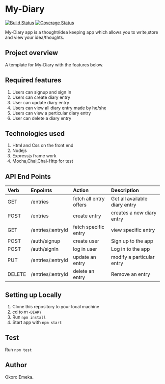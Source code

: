 # My-Diary
[![Build Status](https://travis-ci.org/okoroemeka/My-Diary.svg?branch=develop)](https://travis-ci.org/okoroemeka/My-Diary)  [![Coverage Status](https://coveralls.io/repos/github/okoroemeka/My-Diary/badge.svg?branch=ch%2Fadd-coveralls)](https://coveralls.io/github/okoroemeka/My-Diary?branch=ch%2Fadd-coveralls)

My-Diary app is a thought/idea keeping app which allows you to write,store and view your idea/thoughts.

## Project overview 

A template for My-Diary with the features below.

## Required features

1. Users can signup and sign In
2. Users can create diary entry
3. User can update diary entry
4. Users can view all diary entry made by he/she
5. Users can view a perticular diary entry
6. User can delete a diary entry

## Technologies used

1. Html and Css on the front end
2. Nodejs
3. Expressjs frame work
4. Mocha,Chai,Chai-Http for test

## API End Points

|Verb   |Enpoints                           | Action               | Description                  |
|:------|:----------------------------------|:---------------------|:-----------------------------|
|GET    |/entries                           |fetch all entry offers|Get all available diary entry |
|POST   |/entries                           |create entry          |creates a new diary entry     |
|GET    |/entries/:entryId                  |fetch specific entry  |view specific entry           |
|POST   |/auth/signup                       |create user           |Sign up to the app            |
|POST   |/auth/signIn                       |log in user           |Log in to the app             |
|PUT    |/entries/:entryId                  |update an entry       |modify a particular entry     |
|DELETE |/entries/:entryId                  |delete an entry       |Remove an entry               |

## Setting up Locally

1. Clone this repository to your local machine
2. cd to `MY-DIARY`
3. Run `npm install`
4. Start app with `npm start`

## Test 

Run `npm test`

## Author

Okoro Emeka. 